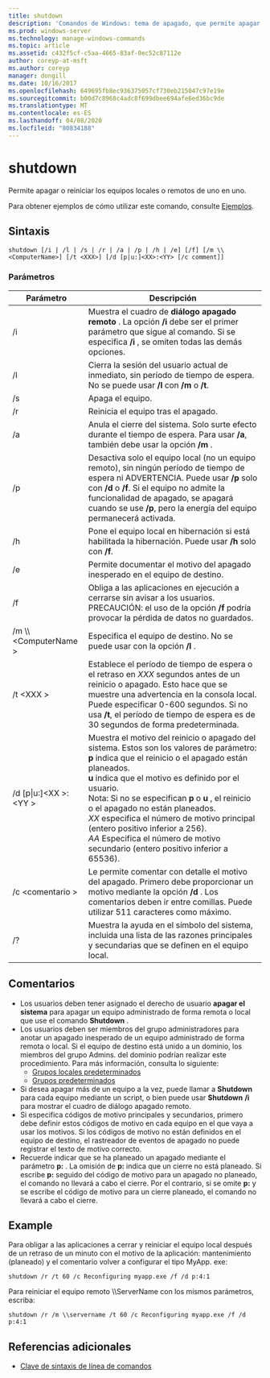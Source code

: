 ```yaml
---
title: shutdown
description: 'Comandos de Windows: tema de apagado, que permite apagar o reiniciar equipos locales o remotos de uno en uno.'
ms.prod: windows-server
ms.technology: manage-windows-commands
ms.topic: article
ms.assetid: c432f5cf-c5aa-4665-83af-0ec52c87112e
author: coreyp-at-msft
ms.author: coreyp
manager: dongill
ms.date: 10/16/2017
ms.openlocfilehash: 649695fb8ec936375057cf730eb215047c97e19e
ms.sourcegitcommit: b00d7c8968c4adc8f699dbee694afe6ed36bc9de
ms.translationtype: MT
ms.contentlocale: es-ES
ms.lasthandoff: 04/08/2020
ms.locfileid: "80834188"
---
```

# <a name="shutdown"></a>shutdown

Permite apagar o reiniciar los equipos locales o remotos de uno en uno.

Para obtener ejemplos de cómo utilizar este comando, consulte [Ejemplos](#BKMK_examples).

## <a name="syntax"></a>Sintaxis

```
shutdown [/i | /l | /s | /r | /a | /p | /h | /e] [/f] [/m \\<ComputerName>] [/t <XXX>] [/d [p|u:]<XX>:<YY> [/c comment]] 
```

### <a name="parameters"></a>Parámetros

|Parámetro|Descripción|
|---------|-----------|
|/i|Muestra el cuadro de **diálogo apagado remoto** . La opción **/i** debe ser el primer parámetro que sigue al comando. Si se especifica **/i** , se omiten todas las demás opciones.|
|/l|Cierra la sesión del usuario actual de inmediato, sin período de tiempo de espera. No se puede usar **/l** con **/m** o **/t**.|
|/s|Apaga el equipo.|
|/r|Reinicia el equipo tras el apagado.|
|/a|Anula el cierre del sistema. Solo surte efecto durante el tiempo de espera. Para usar **/a**, también debe usar la opción **/m** .|
|/p|Desactiva solo el equipo local (no un equipo remoto), sin ningún período de tiempo de espera ni ADVERTENCIA. Puede usar **/p** solo con **/d** o **/f**. Si el equipo no admite la funcionalidad de apagado, se apagará cuando se use **/p**, pero la energía del equipo permanecerá activada.|
|/h|Pone el equipo local en hibernación si está habilitada la hibernación. Puede usar **/h** solo con **/f**.|
|/e|Permite documentar el motivo del apagado inesperado en el equipo de destino.|
|/f|Obliga a las aplicaciones en ejecución a cerrarse sin avisar a los usuarios.</br>PRECAUCIÓN: el uso de la opción **/f** podría provocar la pérdida de datos no guardados.|
|/m \\\\\<ComputerName >|Especifica el equipo de destino. No se puede usar con la opción **/l** .|
|/t \<XXX >|Establece el período de tiempo de espera o el retraso en *XXX* segundos antes de un reinicio o apagado. Esto hace que se muestre una advertencia en la consola local. Puede especificar 0-600 segundos. Si no usa **/t**, el período de tiempo de espera es de 30 segundos de forma predeterminada.|
|/d [p\|u:]\<XX >:\<YY >|Muestra el motivo del reinicio o apagado del sistema. Estos son los valores de parámetro:</br>**p** indica que el reinicio o el apagado están planeados.</br>**u** indica que el motivo es definido por el usuario.</br>Nota: Si no se especifican **p** o **u** , el reinicio o el apagado no están planeados.</br>*XX* especifica el número de motivo principal (entero positivo inferior a 256).</br>*AA* Especifica el número de motivo secundario (entero positivo inferior a 65536).|
|/c \<comentario >|Le permite comentar con detalle el motivo del apagado. Primero debe proporcionar un motivo mediante la opción **/d** . Los comentarios deben ir entre comillas. Puede utilizar 511 caracteres como máximo.|
|/?|Muestra la ayuda en el símbolo del sistema, incluida una lista de las razones principales y secundarias que se definen en el equipo local.|

## <a name="remarks"></a>Comentarios

-   Los usuarios deben tener asignado el derecho de usuario **apagar el sistema** para apagar un equipo administrado de forma remota o local que use el comando **Shutdown** .
-   Los usuarios deben ser miembros del grupo administradores para anotar un apagado inesperado de un equipo administrado de forma remota o local. Si el equipo de destino está unido a un dominio, los miembros del grupo Admins. del dominio podrían realizar este procedimiento. Para más información, consulta lo siguiente:  
    -   [Grupos locales predeterminados](https://technet.microsoft.com/library/cc785098(v=ws.10).aspx)
    -   [Grupos predeterminados](https://technet.microsoft.com/library/cc756898(v=ws.10).aspx)
-   Si desea apagar más de un equipo a la vez, puede llamar a **Shutdown** para cada equipo mediante un script, o bien puede usar **Shutdown** **/i** para mostrar el cuadro de diálogo apagado remoto.
-   Si especifica códigos de motivo principales y secundarios, primero debe definir estos códigos de motivo en cada equipo en el que vaya a usar los motivos. Si los códigos de motivo no están definidos en el equipo de destino, el rastreador de eventos de apagado no puede registrar el texto de motivo correcto.
-   Recuerde indicar que se ha planeado un apagado mediante el parámetro **p:** . La omisión de **p:** indica que un cierre no está planeado. Si escribe **p:** seguido del código de motivo para un apagado no planeado, el comando no llevará a cabo el cierre. Por el contrario, si se omite **p:** y se escribe el código de motivo para un cierre planeado, el comando no llevará a cabo el cierre.

## <a name="examples"></a><a name=BKMK_examples></a>Example

Para obligar a las aplicaciones a cerrar y reiniciar el equipo local después de un retraso de un minuto con el motivo de la aplicación: mantenimiento (planeado) y el comentario volver a configurar el tipo MyApp. exe:
```
shutdown /r /t 60 /c Reconfiguring myapp.exe /f /d p:4:1
```
Para reiniciar el equipo remoto \\\\ServerName con los mismos parámetros, escriba:
```
shutdown /r /m \\servername /t 60 /c Reconfiguring myapp.exe /f /d p:4:1
```

## <a name="additional-references"></a>Referencias adicionales

- [Clave de sintaxis de línea de comandos](command-line-syntax-key.md)
